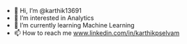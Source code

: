- 👋 Hi, I’m @karthik13691
- 👀 I’m interested in Analytics
- 🌱 I’m currently learning Machine Learning
- 📫 How to reach me www.linkedin.com/in/karthikpselvam

<!---
karthik13691/karthik13691 is a ✨ Criminal Data Analyst ✨ repository because its `README.md` (this file) appears on your GitHub profile.
You can click the Preview link to take a look at your changes.
--->
